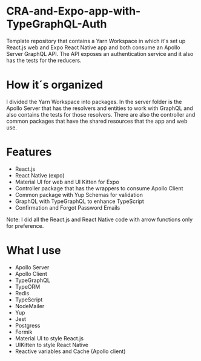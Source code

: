 # CRA-and-Expo-app-with-TypeGraphQL-Auth

Template repository that contains a Yarn Workspace in which it's set up React.js web and Expo React Native app and both consume an Apollo Server GraphQL API. The API exposes an authentication service and it also has the tests for the reducers.

# How it´s organized

I divided the Yarn Workspace into packages. In the server folder is the Apollo Server that has the resolvers and entities to work with GraphQL and also contains the tests for those resolvers. There are also the controller and common packages that have the shared resources that the app and web use.

# Features

- React.js
- React Native (expo)
- Material UI for web and UI Kitten for Expo
- Controller package that has the wrappers to consume Apollo Client
- Common package with Yup Schemas for validation
- GraphQL with TypeGraphQL to enhance TypeScript
- Confirmation and Forgot Password Emails 

Note: I did all the React.js and React Native code with arrow functions only for preference.

# What I use

- Apollo Server 
- Apollo Client
- TypeGraphQL
- TypeORM 
- Redis 
- TypeScript
- NodeMailer
- Yup
- Jest
- Postgress
- Formik
- Material UI to style React.js 
- UIKitten to style React Native 
- Reactive variables and Cache (Apollo client)
